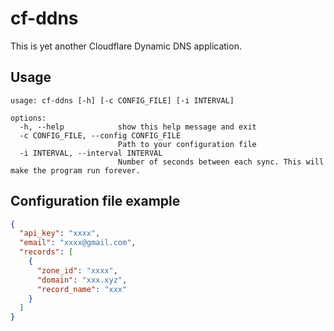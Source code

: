 # cf-ddns

This is yet another Cloudflare Dynamic DNS application.

## Usage

```shell
usage: cf-ddns [-h] [-c CONFIG_FILE] [-i INTERVAL]

options:
  -h, --help            show this help message and exit
  -c CONFIG_FILE, --config CONFIG_FILE
                        Path to your configuration file
  -i INTERVAL, --interval INTERVAL
                        Number of seconds between each sync. This will make the program run forever.
```

## Configuration file example

```json
{
  "api_key": "xxxx",
  "email": "xxxx@gmail.com",
  "records": [
    {
      "zone_id": "xxxx",
      "domain": "xxx.xyz",
      "record_name": "xxx"
    }
  ]
}
```
